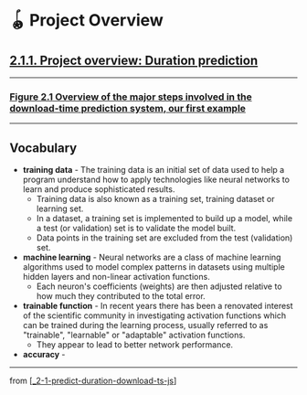 # 🪀 Project Overview

## [**2.1.1.** Project overview: Duration prediction](https://livebook.manning.com/book/deep-learning-with-javascript/chapter-2/9)

---

### [**Figure 2.1** Overview of the major steps involved in the download-time prediction system, our first example](https://livebook.manning.com/book/deep-learning-with-javascript/chapter-2/ch02fig01)

---

## **Vocabulary**

- **training data** - The training data is an initial set of data used to help a program understand how to apply technologies like neural networks to learn and produce sophisticated results.
  - Training data is also known as a training set, training dataset or learning set.
  - In a dataset, a training set is implemented to build up a model, while a test (or validation) set is to validate the model built.
  - Data points in the training set are excluded from the test (validation) set.
- **machine learning** - Neural networks are a class of machine learning algorithms used to model complex patterns in datasets using multiple hidden layers and non-linear activation functions.
  - Each neuron's coefficients (weights) are then adjusted relative to how much they contributed to the total error.
- **trainable function** - In recent years there has been a renovated interest of the scientific community in investigating activation functions which can be trained during the learning process, usually referred to as "trainable", "learnable" or "adaptable" activation functions.
  - They appear to lead to better network performance.
- **accuracy** -

---

from [[_2-1-predict-duration-download-ts-js]]

[//begin]: # "Autogenerated link references for markdown compatibility"
[_2-1-predict-duration-download-ts-js]: _2-1-predict-duration-download-ts-js.md "🪀 Predict TF.js Download"
[//end]: # "Autogenerated link references"
